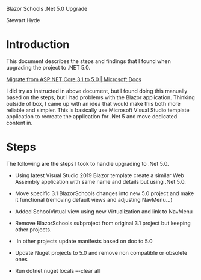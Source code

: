 Blazor Schools .Net 5.0 Upgrade

Stewart Hyde

Introduction
============

This document describes the steps and findings that I found when upgrading the
project to .NET 5.0.

[Migrate from ASP.NET Core 3.1 to 5.0 \| Microsoft
Docs](https://docs.microsoft.com/en-us/aspnet/core/migration/31-to-50?view=aspnetcore-5.0&tabs=visual-studio)

I did try as instructed in above document, but I found doing this manually based
on the steps, but I had problems with the Blazor application. Thinking outside
of box, I came up with an idea that would make this both more reliable and
simpler. This is basically use Microsoft Visual Studio template application to
recreate the application for .Net 5 and move dedicated content in.

Steps
=====

The following are the steps I took to handle upgrading to .Net 5.0.

-   Using latest Visual Studio 2019 Blazor template create a similar Web
    Assembly application with same name and details but using .Net 5.0.

-   Move specific 3.1 BlazorSchools changes into new 5.0 project and make it
    functional (removing default views and adjusting NavMenu…)

-   Added SchoolVirtual view using new Virtualization and link to NavMenu

-   Remove BlazorSchools subproject from original 3.1 project but keeping other
    projects.

-    In other projects update manifests based on doc to 5.0

-   Update Nuget projects to 5.0 and remove non compatible or obsolete ones

-   Run dotnet nuget locals –-clear all
